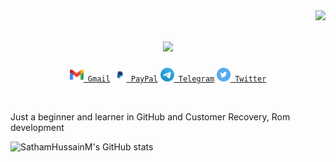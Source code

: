 <img align="right" src="https://visitor-badge.laobi.icu/badge?page_id=SathamHussainM.SathamHussainM">

<h1 align="center">
  <a href="https://git.io/typing-svg">
    <img src="https://readme-typing-svg.herokuapp.com/?lines=Hello,+There!+👋;I+am+Satham+Hussain...;Nice+to+meet+you!&center=true&size=30">
  </a>
</h1>

<p align="center">
  <code><a href="mailto:sathamhussain.m11@gmail.com" title="Gmail"><img width="22"src="https://github.com/SathamHussainM/SathamHussainM/blob/master/icons/Gmail.png"> Gmail</a></code>
    <code><a href="http://paypal.me/SathamHussainM" title="Gmail"><img width="22"src="https://github.com/SathamHussainM/SathamHussainM/blob/master/icons/PayPal.png"> PayPal</a></code>
    <code><a href="https://t.me/SathamHussainM" title="Gmail"><img width="22"src="https://github.com/SathamHussainM/SathamHussainM/blob/master/icons/Telegram.png"> Telegram</a></code>
    <code><a href="https://twitter.com/SathamHussainM0" title="Gmail"><img width="22"src="https://github.com/SathamHussainM/SathamHussainM/blob/master/icons/Twitter.png"> Twitter</a></code>
</p>
<br />

Just a beginner and learner in GitHub and Customer Recovery, Rom development
<p align="center">

![SathamHussainM's GitHub stats](https://github-readme-stats.vercel.app/api?username=SathamHussainM&show_icons=true&count_private=true&theme=yeblu)

</p>
